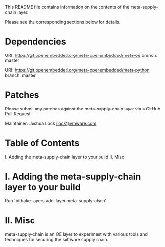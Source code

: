 This README file contains information on the contents of the meta-supply-chain layer.

Please see the corresponding sections below for details.

Dependencies
============

  URI: https://git.openembedded.org/meta-openembedded/meta-oe
  branch: master

  URI: https://git.openembedded.org/meta-openembedded/meta-python
  branch: master

Patches
=======

Please submit any patches against the meta-supply-chain layer via a GitHub Pull Request

Maintainer: Joshua Lock <jlock@vmware.com>

Table of Contents
=================

  I. Adding the meta-supply-chain layer to your build
 II. Misc


I. Adding the meta-supply-chain layer to your build
=================================================

Run 'bitbake-layers add-layer meta-supply-chain'

II. Misc
========

meta-supply-chain is an OE layer to experiment with various tools and techniques
for securing the software supply chain.
